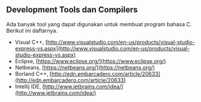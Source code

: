 ## Development Tools dan Compilers

Ada banyak tool yang dapat digunakan untuk membuat program bahasa C. Berikut ini daftarnya.

* Visual C++, [http://www.visualstudio.com/en-us/products/visual-studio-express-vs.aspx](http://www.visualstudio.com/en-us/products/visual-studio-express-vs.aspx)
* Eclipse, [https://www.eclipse.org/](https://www.eclipse.org/)
* Netbeans, [https://netbeans.org/](https://netbeans.org/)
* Borland C++, [http://edn.embarcadero.com/article/20633](http://edn.embarcadero.com/article/20633)
* Intellij IDE, [http://www.jetbrains.com/idea/](http://www.jetbrains.com/idea/)

